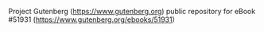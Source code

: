 Project Gutenberg (https://www.gutenberg.org) public repository for
eBook #51931 (https://www.gutenberg.org/ebooks/51931)
